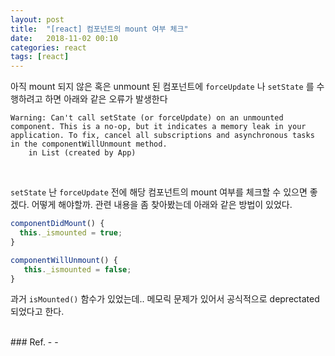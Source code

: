 ```yaml
---
layout: post
title:  "[react] 컴포넌트의 mount 여부 체크"
date:   2018-11-02 00:10
categories: react
tags: [react]
---
```

아직 mount 되지 않은 혹은 unmount 된 컴포넌트에 `forceUpdate` 나 `setState` 를 수행하려고 하면 아래와 같은 오류가 발생한다
```
Warning: Can't call setState (or forceUpdate) on an unmounted component. This is a no-op, but it indicates a memory leak in your application. To fix, cancel all subscriptions and asynchronous tasks in the componentWillUnmount method.
    in List (created by App)
```

<br>

`setState` 난 `forceUpdate` 전에 해당 컴포넌트의 mount 여부를 체크할 수 있으면 좋겠다. 어떻게 해야할까. 관련 내용을 좀 찾아봤는데 아래와 같은 방법이 있었다. 

```javascript
componentDidMount() { 
  this._ismounted = true;
}

componentWillUnmount() {
   this._ismounted = false;
}
```

과거 `isMounted()` 함수가 있었는데.. 메모릭 문제가 있어서 공식적으로 deprectated 되었다고 한다.

<br>
### Ref.
- <https://stackoverflow.com/questions/39767482/is-there-a-way-to-check-if-the-react-component-is-unmounted/39767963>
- <https://reactjs.org/blog/2015/12/16/ismounted-antipattern.html>